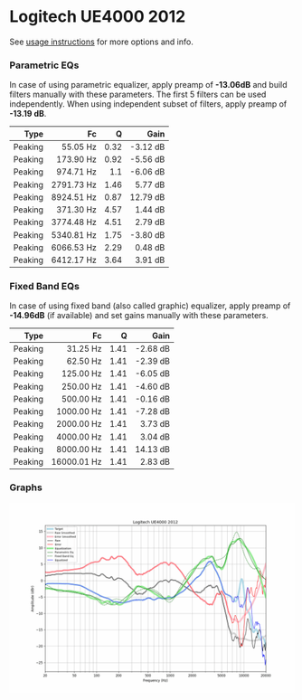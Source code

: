 # Logitech UE4000 2012
See [usage instructions](https://github.com/jaakkopasanen/AutoEq#usage) for more options and info.

### Parametric EQs
In case of using parametric equalizer, apply preamp of **-13.06dB** and build filters manually
with these parameters. The first 5 filters can be used independently.
When using independent subset of filters, apply preamp of **-13.19 dB**.

| Type    | Fc         |    Q | Gain     |
|--------:|-----------:|-----:|---------:|
| Peaking | 55.05 Hz   | 0.32 | -3.12 dB |
| Peaking | 173.90 Hz  | 0.92 | -5.56 dB |
| Peaking | 974.71 Hz  | 1.1  | -6.06 dB |
| Peaking | 2791.73 Hz | 1.46 | 5.77 dB  |
| Peaking | 8924.51 Hz | 0.87 | 12.79 dB |
| Peaking | 371.30 Hz  | 4.57 | 1.44 dB  |
| Peaking | 3774.48 Hz | 4.51 | 2.79 dB  |
| Peaking | 5340.81 Hz | 1.75 | -3.80 dB |
| Peaking | 6066.53 Hz | 2.29 | 0.48 dB  |
| Peaking | 6412.17 Hz | 3.64 | 3.91 dB  |

### Fixed Band EQs
In case of using fixed band (also called graphic) equalizer, apply preamp of **-14.96dB**
(if available) and set gains manually with these parameters.

| Type    | Fc          |    Q | Gain     |
|--------:|------------:|-----:|---------:|
| Peaking | 31.25 Hz    | 1.41 | -2.68 dB |
| Peaking | 62.50 Hz    | 1.41 | -2.39 dB |
| Peaking | 125.00 Hz   | 1.41 | -6.05 dB |
| Peaking | 250.00 Hz   | 1.41 | -4.60 dB |
| Peaking | 500.00 Hz   | 1.41 | -0.16 dB |
| Peaking | 1000.00 Hz  | 1.41 | -7.28 dB |
| Peaking | 2000.00 Hz  | 1.41 | 3.73 dB  |
| Peaking | 4000.00 Hz  | 1.41 | 3.04 dB  |
| Peaking | 8000.00 Hz  | 1.41 | 14.13 dB |
| Peaking | 16000.01 Hz | 1.41 | 2.83 dB  |

### Graphs
![](./Logitech%20UE4000%202012.png)